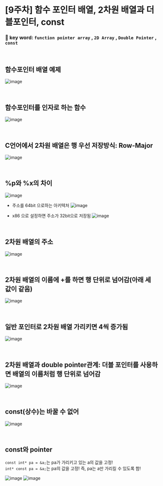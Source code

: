 # [9주차] 함수 포인터 배열, 2차원 배열과 더블포인터, const 


### 🔑 key word:  `function pointer array` , `2D Array` , `Double Pointer` , `const`
<br>  

## 함수포인터 배열 예제
![image](https://user-images.githubusercontent.com/61939286/139876299-e55a5e4d-add9-4822-986c-7b2f9e17f577.png)

<br>  

## 함수포인터를 인자로 하는 함수
![image](https://user-images.githubusercontent.com/61939286/139885984-ac25d151-ece3-4337-9cf6-4aa9025e5d22.png)

<br>  

## C언어에서 2차원 배열은 행 우선 저장방식: Row-Major  
![image](https://user-images.githubusercontent.com/61939286/139906729-7d7e9131-8b07-4417-9244-e7ae6ef006e8.png)

<br>  

## %p와 %x의 차이  
![image](https://user-images.githubusercontent.com/61939286/139906975-320b2032-30c6-4f77-9824-d36577942174.png)

- 주소를 64bit 으로하는 아키텍처
   ![image](https://user-images.githubusercontent.com/61939286/139907984-ffa85199-5101-4933-a18c-c40343534576.png)

- x86 으로 설정하면 주소가 32bit으로 저장됨
  ![image](https://user-images.githubusercontent.com/61939286/139908403-c65641a9-8ac9-4d90-a237-f1df9b58fa30.png)

<br>  

## 2차원 배열의 주소  
![image](https://user-images.githubusercontent.com/61939286/139908752-cc12395c-de2a-44d8-9b8c-2a5178f4e467.png)

<br>  

## 2차원 배열의 이름에 +를 하면 행 단위로 넘어감(아래 세 값이 같음)   
![image](https://user-images.githubusercontent.com/61939286/139909340-d79da91d-b4ea-4cbc-b241-8b17b860e4e6.png)

<br>  

## 일반 포인터로 2차원 배열 가리키면 4씩 증가됨  
![image](https://user-images.githubusercontent.com/61939286/139909678-86994882-5e92-4bd9-a19b-32aa8d39fd2e.png)

<br>  

## 2차원 배열과 double pointer관계: 더블 포인터를 사용하면 배열의 이름처럼 행 단위로 넘어감    
![image](https://user-images.githubusercontent.com/61939286/139909758-1dbb365f-3d56-447f-adc0-0c41b5e5ca9c.png)

<br>  

## const(상수)는 바꿀 수 없어  
![image](https://user-images.githubusercontent.com/61939286/139910733-0a9d6e92-4886-4d5e-a171-c320281430e7.png)

<br>  

## const와 pointer  
`const int* pa = &a;`는 pa가 가리키고 있는 a의 값을 고정!  
`int* const pa = &a;`는 pa의 값을 고정! 즉, pa는 a만 가리킬 수 있도록 함!  

![image](https://user-images.githubusercontent.com/61939286/139911092-ecbf10fb-461c-4afd-a939-8be1f4eb5b65.png)
![image](https://user-images.githubusercontent.com/61939286/139911279-6764e3e9-bdf1-4599-9164-4fe116589a66.png)



